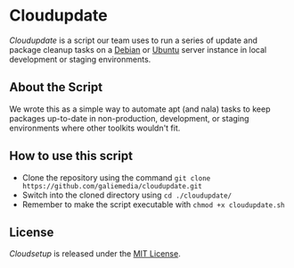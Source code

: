# Cloudupdate

*Cloudupdate* is a script our team uses to run a series of update and package cleanup tasks on a [Debian](https://www.debian.org/) or [Ubuntu](https://ubuntu.com/server) server instance in local development or staging environments.

## About the Script

We wrote this as a simple way to automate apt (and nala) tasks to keep packages up-to-date in non-production, development, or staging environments where other toolkits wouldn't fit.

## How to use this script

- Clone the repository using the command `git clone https://github.com/galiemedia/cloudupdate.git`
- Switch into the cloned directory using `cd ./cloudupdate/`
- Remember to make the script executable with `chmod +x cloudupdate.sh`

## License

*Cloudsetup* is released under the [MIT License](https://opensource.org/licenses/MIT).